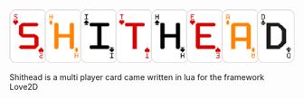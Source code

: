 <img 
    style="display: block; 
           margin-left: auto;
           margin-right: auto;"
    src="logo.png"
    alt="Our logo">
</img>
---
Shithead is a multi player card came written in lua for the framework Love2D
